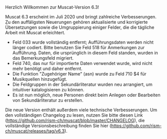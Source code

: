 Herzlich Willkommen zur Muscat-Version 6.3!

Muscat 6.3 erscheint im Juli 2020 und bringt zahlreiche Verbesserungen. Zu den auffäligsten Neuerungen gehören aktualisierte und korrigierte Übersetzungen sowie die Umgruppierung einiger Felder, die die tägliche Arbeit mit Muscat erleichtert.

* Feld 033 wurde vollständig entfernt; Aufführungsdaten werden nicht länger codiert. Bitte benutzen Sie Feld 518 für Anmerkungen zur Aufführung. Daten, die ursprünglich in diesem Feld standen, wurden in das Bemerkungsfeld migriert.
* Feld 740, das nur für importierte Daten verwendet wurde, wird nicht mehr benötigt und daher entfernt.
* Die Funktion "Zugehöriger Name" (asn) wurde zu Feld 710 $4 für Musikquellen hinzugefügt.
* Die Feldgruppen in der Sekundärliteratur wurden neu arrangiert, um intuitiver katalogisieren zu können.
* Es ist nun möglich, neue Personen direkt beim Anlegen oder Bearbeiten von Sekundärliteratur zu erstellen.

Die neue Version enthält außerdem viele technische Verbesserungen. Um den vollständigen Changelog zu lesen, nutzen Sie bitte diesen Link (https://github.com/rism-ch/muscat/blob/master/CHANGELOG), die vollständige Versionsbeschreibung finden Sie hier (https://github.com/rism-ch/muscat/releases/tag/v6.3).